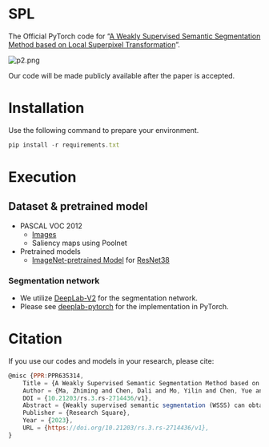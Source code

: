 # SPL

The Official PyTorch code for “[A Weakly Supervised Semantic Segmentation Method based on Local Superpixel Transformation](https://europepmc.org/article/PPR/PPR635314)”.

![p2.png](SPL.png)

Our code will be made publicly available after the paper is accepted.

# Installation

Use the following command to prepare your environment.

```jsx
pip install -r requirements.txt
```

# **Execution**

## **Dataset & pretrained model**

- PASCAL VOC 2012
    - [Images](http://host.robots.ox.ac.uk/pascal/VOC/voc2012/)
    - Saliency maps using Poolnet
- Pretrained models
    - [ImageNet-pretrained Model](https://drive.google.com/file/d/1WvSkPfAtfPzyxcgG58a1RlRayMYb3FBc/view?usp=share_link) for [ResNet38](https://arxiv.org/abs/1611.10080)

### Segmentation network

- We utilize [DeepLab-V2](https://arxiv.org/abs/1606.00915) for the segmentation network.
- Please see [deeplab-pytorch](https://github.com/kazuto1011/deeplab-pytorch) for the implementation in PyTorch.

# Citation

If you use our codes and models in your research, please cite:

```jsx
@misc {PPR:PPR635314,
	Title = {A Weakly Supervised Semantic Segmentation Method based on Local Superpixel Transformation},
	Author = {Ma, Zhiming and Chen, Dali and Mo, Yilin and Chen, Yue and Zhang, Yuming},
	DOI = {10.21203/rs.3.rs-2714436/v1},
	Abstract = {Weakly supervised semantic segmentation (WSSS) can obtain pseudo-semantic masks through a weaker level of supervised labels, reducing the need for costly pixel-level annotations. However, the general class activation map (CAM)-based pseudo-mask acquisition method suffers from sparse coverage, leading to false positive and false negative regions that reduce accuracy. We propose a WSSS method based on local superpixel transformation that combines superpixel theory and image local information. Our method uses a superpixel local consistency weighted cross-entropy loss to correct erroneous regions and a post-processing method based on the adjacent superpixel affinity matrix (ASAM) to expand false negatives, suppress false positives, and optimize semantic boundaries. Our method achieves 73.4% mIoU on the PASCAL VOC 2012 validation set and 73.9% on the test set, and the ASAM post-processing method is validated on several state-of-the-art methods. If our paper is accepted, our code will be published.},
	Publisher = {Research Square},
	Year = {2023},
	URL = {https://doi.org/10.21203/rs.3.rs-2714436/v1},
}
```